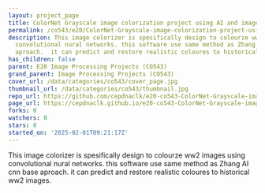 ```yaml
---
layout: project_page
title: ColorNet Grayscale image colorization project using AI and image processing
permalink: /co543/e20/ColorNet-Grayscale-image-colorization-project-using-AI-and-image-processing/
description: This image colorizer is spesifically design to colourze ww2 images using
  convolutional nural networks. this software use same method as Zhang AI cnn base
  aproach.  it can predict and restore realistic coloures to historical ww2 images.
has_children: false
parent: E20 Image Processing Projects (CO543)
grand_parent: Image Processing Projects (CO543)
cover_url: /data/categories/co543/cover_page.jpg
thumbnail_url: /data/categories/co543/thumbnail.jpg
repo_url: https://github.com/cepdnaclk/e20-co543-ColorNet-Grayscale-image-colorization-project-using-AI-and-image-processing
page_url: https://cepdnaclk.github.io/e20-co543-ColorNet-Grayscale-image-colorization-project-using-AI-and-image-processing
forks: 0
watchers: 0
stars: 0
started_on: '2025-02-01T09:21:17Z'
---
```


This image colorizer is spesifically design to colourze ww2 images using convolutional nural networks. this software use same method as Zhang AI cnn base aproach.  it can predict and restore realistic coloures to historical ww2 images.